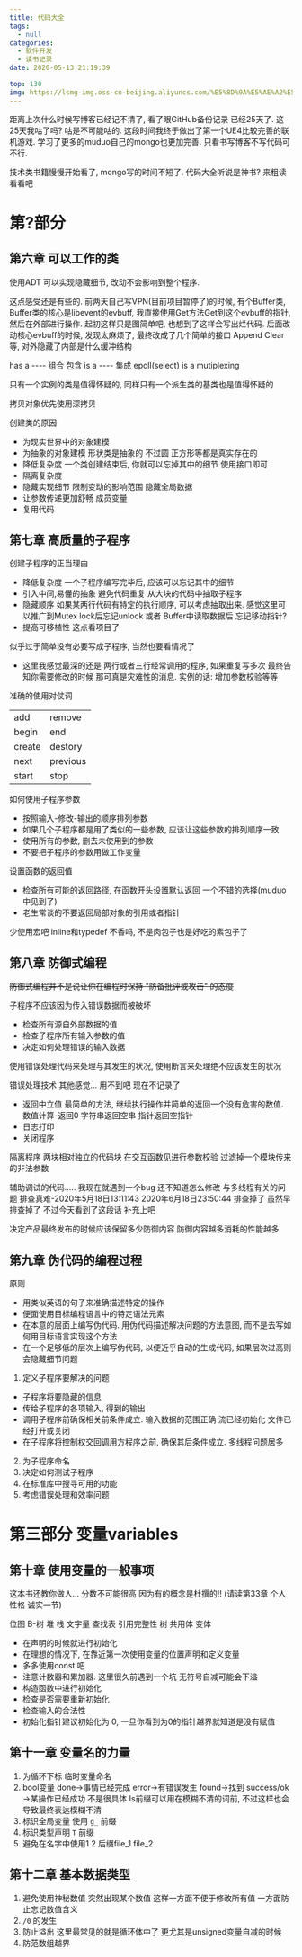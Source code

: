 ```yaml
---
title: 代码大全
tags:
  - null
categories:
  - 软件开发
  - 读书记录
date: 2020-05-13 21:19:39

top: 130
img: https://lsmg-img.oss-cn-beijing.aliyuncs.com/%E5%8D%9A%E5%AE%A2%E5%B0%81%E9%9D%A2/%E4%BB%A3%E7%A0%81%E5%A4%A7%E5%85%A8%E5%B0%81%E9%9D%A2.png
---
```

距离上次什么时候写博客已经记不清了, 看了眼GitHub备份记录 已经25天了. 这25天我咕了吗? 咕是不可能咕的. 这段时间我终于做出了第一个UE4比较完善的联机游戏.
学习了更多的muduo自己的mongo也更加完善. 只看书写博客不写代码可不行.

技术类书籍慢慢开始看了, mongo写的时间不短了.  代码大全听说是神书? 来粗读看看吧

# 第?部分
## 第六章 可以工作的类
使用ADT 可以实现隐藏细节, 改动不会影响到整个程序.

这点感受还是有些的. 前两天自己写VPN(目前项目暂停了)的时候, 有个Buffer类, Buffer类的核心是libevent的evbuff, 我直接使用Get方法Get到这个evbuff的指针, 然后在外部进行操作.
起初这样只是图简单吧, 也想到了这样会写出烂代码. 后面改动核心evbuff的时候, 发现太麻烦了, 最终改成了几个简单的接口 Append Clear等, 对外隐藏了内部是什么缓冲结构


has a  ---- 组合 包含
is a ---- 集成 epoll(select) is a mutiplexing


只有一个实例的类是值得怀疑的, 同样只有一个派生类的基类也是值得怀疑的

拷贝对象优先使用深拷贝

创建类的原因
- 为现实世界中的对象建模
- 为抽象的对象建模 形状类是抽象的 不过圆 正方形等都是真实存在的
- 降低复杂度 一个类创建结束后, 你就可以忘掉其中的细节 使用接口即可
- 隔离复杂度
- 隐藏实现细节 限制变动的影响范围 隐藏全局数据
- 让参数传递更加舒畅 成员变量 
- 复用代码


## 第七章 高质量的子程序

创建子程序的正当理由
- 降低复杂度
一个子程序编写完毕后, 应该可以忘记其中的细节
- 引入中间,易懂的抽象
避免代码重复  从大块的代码中抽取子程序
- 隐藏顺序 如果某两行代码有特定的执行顺序, 可以考虑抽取出来. 感觉这里可以推广到Mutex lock后忘记unlock 或者 Buffer中读取数据后 忘记移动指针?
- 提高可移植性 这点看项目了


似乎过于简单没有必要写成子程序, 当然也要看情况了
- 这里我感觉最深的还是 两行或者三行经常调用的程序, 如果重复写多次 最终告知你需要修改的时候 那可真是灾难性的消息. 实例的话: 增加参数校验等等


准确的使用对仗词

|        |          |
| ------ | -------- |
| add    | remove   |
| begin  | end      |
| create | destory  |
| next   | previous |
| start  | stop     |


如何使用子程序参数
- 按照输入-修改-输出的顺序排列参数
- 如果几个子程序都是用了类似的一些参数, 应该让这些参数的排列顺序一致
- 使用所有的参数, 删去未使用到的参数
- 不要把子程序的参数用做工作变量

设置函数的返回值
- 检查所有可能的返回路径, 在函数开头设置默认返回 一个不错的选择(muduo中见到了)
- 老生常谈的不要返回局部对象的引用或者指针


少使用宏吧 inline和typedef 不香吗, 不是肉包子也是好吃的素包子了

## 第八章 防御式编程
~~防御式编程并不是说让你在编程时保持 "防备批评或攻击" 的态度~~

子程序不应该因为传入错误数据而被破坏
- 检查所有源自外部数据的值
- 检查子程序所有输入参数的值
- 决定如何处理错误的输入数据

使用错误处理代码来处理与其发生的状况, 使用断言来处理绝不应该发生的状况


错误处理技术 其他感觉... 用不到吧 现在不记录了
- 返回中立值 最简单的方法, 继续执行操作并简单的返回一个没有危害的数值. 数值计算-返回0 字符串返回空串 指针返回空指针
- 日志打印
- 关闭程序


隔离程序
两块相对独立的代码块 在交互函数见进行参数校验 过滤掉一个模块传来的非法参数

辅助调试的代码.....
我现在就遇到一个bug 还不知道怎么修改 与多线程有关的问题 排查真难-2020年5月18日13:11:43
2020年6月18日23:50:44 排查掉了 虽然早排查掉了 不过今天看到了这段话 补充上吧

决定产品最终发布的时候应该保留多少防御内容
防御内容越多消耗的性能越多

## 第九章 伪代码的编程过程

原则
- 用类似英语的句子来准确描述特定的操作
- 便面使用目标编程语言中的特定语法元素
- 在本意的层面上编写伪代码. 用伪代码描述解决问题的方法意图, 而不是去写如何用目标语言实现这个方法
- 在一个足够低的层次上编写伪代码, 以便近乎自动的生成代码, 如果层次过高则会隐藏细节问题


1. 定义子程序要解决的问题
- 子程序将要隐藏的信息
- 传给子程序的各项输入, 得到的输出
- 调用子程序前确保相关前条件成立. 输入数据的范围正确 流已经初始化 文件已经打开或关闭
- 在子程序将控制权交回调用方程序之前, 确保其后条件成立. 多线程问题居多

2. 为子程序命名
3. 决定如何测试子程序
4. 在标准库中搜寻可用的功能
5. 考虑错误处理和效率问题


# 第三部分 变量variables

## 第十章 使用变量的一般事项

这本书还教你做人...  分数不可能很高 因为有的概念是杜撰的!!
(请读第33章 个人性格 诚实一节)

位图
B-树
堆
栈
文字量
查找表
引用完整性
树
共用体
变体


- 在声明的时候就进行初始化
- 在理想的情况下, 在靠近第一次使用变量的位置声明和定义变量
- 多多使用const 吧
- 注意计数器和累加器. 这里很久前遇到一个坑 无符号自减可能会下溢
- 构造函数中进行初始化
- 检查是否需要重新初始化
- 检查输入的合法性
- 初始化指针建议初始化为 0, 一旦你看到为0的指针越界就知道是没有赋值

## 第十一章 变量名的力量

1. 为循环下标 临时变量命名
2. bool变量
done->事情已经完成
error->有错误发生
found->找到
success/ok ->某操作已经成功 不是很具体
Is前缀可以用在模糊不清的词前, 不过这样也会导致最终表达模糊不清
3. 标识全局变量 使用 `g_` 前缀
4. 标识类型声明 `T` 前缀
5. 避免在名字中使用1 2 后缀file_1 file_2


## 第十二章 基本数据类型

1. 避免使用神秘数值 突然出现某个数值 这样一方面不便于修改所有值 一方面防止忘记数值含义
2. `/0` 的发生
3. 防止溢出 这里最常见的就是循环体中了 更尤其是unsigned变量自减的时候
4. 防范数组越界